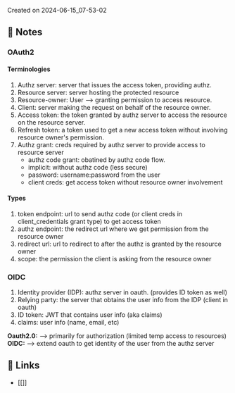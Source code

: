 Created on 2024-06-15_07-53-02

## 📔 Notes

### OAuth2

#### Terminologies

1. Authz server: server that issues the access token, providing authz.
2. Resource server: server hosting the protected resource
4. Resource-owner: User --> granting permission to access resource.
3. Client: server making the request on behalf of the resource owner.
5. Access token: the token granted by authz server to access the resource on the resource server.
6. Refresh token: a token used to get a new access token without involving resource owner's permission.
7. Authz grant: creds required by authz server to provide access to resource server
    * authz code grant: obatined by authz code flow.
    * implicit: without authz code (less secure)
    * password: username:password from the user
    * client creds: get access token without resource owner involvement

#### Types

1. token endpoint: url to send authz code (or client creds in client_credentials grant type) to get access token
2. authz endpoint: the redirect url where we get permission from the resource owner
3. redirect url: url to redirect to after the authz is granted by the resource owner
4. scope: the permission the client is asking from the resource owner

### OIDC

1. Identity provider (IDP): authz server in oauth. (provides ID token as well)
2. Relying party: the server that obtains the user info from the IDP (client in oauth)
3. ID token: JWT that contains user info (aka claims)
4. claims: user info (name, email, etc)

**Oauth2.0:** --> primarily for authorization (limited temp access to resources)
**OIDC:** --> extend oauth to get identity of the user from the authz server

## 🔗 Links

- [[]]